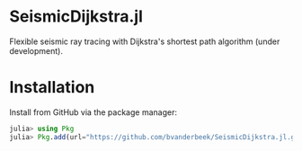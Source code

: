 # SeismicDijkstra.jl
Flexible seismic ray tracing with Dijkstra's shortest path algorithm (under development).

# Installation
Install from GitHub via the package manager:

```julia
julia> using Pkg
julia> Pkg.add(url="https://github.com/bvanderbeek/SeismicDijkstra.jl.git")
```
